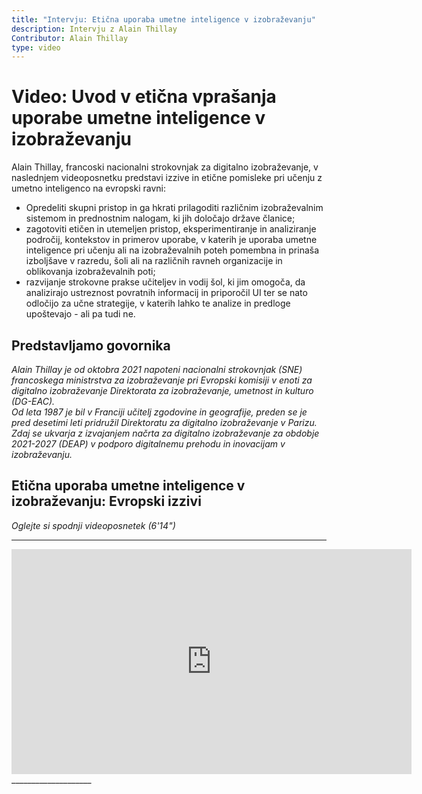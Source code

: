 ```yaml
---
title: "Intervju: Etična uporaba umetne inteligence v izobraževanju"
description: Intervju z Alain Thillay
Contributor: Alain Thillay
type: video
---
```


# Video: Uvod v etična vprašanja uporabe umetne inteligence v izobraževanju

Alain Thillay, francoski nacionalni strokovnjak za digitalno izobraževanje, v naslednjem videoposnetku predstavi izzive in etične pomisleke pri učenju z umetno inteligenco na evropski ravni:

- Opredeliti skupni pristop in ga hkrati prilagoditi različnim izobraževalnim sistemom in prednostnim nalogam, ki jih določajo države članice;
- zagotoviti etičen in utemeljen pristop, eksperimentiranje in analiziranje področij, kontekstov in primerov uporabe, v katerih je uporaba umetne inteligence pri učenju ali na izobraževalnih poteh pomembna in prinaša izboljšave v razredu, šoli ali na različnih ravneh organizacije in oblikovanja izobraževalnih poti;
- razvijanje strokovne prakse učiteljev in vodij šol, ki jim omogoča, da analizirajo ustreznost povratnih informacij in priporočil UI ter se nato odločijo za učne strategije, v katerih lahko te analize in predloge upoštevajo - ali pa tudi ne.

## Predstavljamo govornika

*Alain Thillay je od oktobra 2021 napoteni nacionalni strokovnjak (SNE) francoskega ministrstva za izobraževanje pri Evropski komisiji v enoti za digitalno izobraževanje Direktorata za izobraževanje, umetnost in kulturo (DG-EAC).*  
*Od leta 1987 je bil v Franciji učitelj zgodovine in geografije, preden se je pred desetimi leti pridružil Direktoratu za digitalno izobraževanje v Parizu.*  
*Zdaj se ukvarja z izvajanjem načrta za digitalno izobraževanje za obdobje 2021-2027 (DEAP) v podporo digitalnemu prehodu in inovacijam v izobraževanju.*

## Etična uporaba umetne inteligence v izobraževanju: Evropski izzivi  
_Oglejte si spodnji videoposnetek (6'14")_
____________________

<center><iframe width="640" height="360" src="https://www.youtube.com/embed/VmejJrfcwxU?rel=0&showinfo=0&cc_load_policy=1&hl=en&modestbranding=1" frameborder="0" allowfullscreen></iframe></center>
____________________
